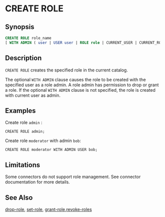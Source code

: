 CREATE ROLE
===========

Synopsis
--------

``` sql
CREATE ROLE role_name
[ WITH ADMIN ( user | USER user | ROLE role | CURRENT_USER | CURRENT_ROLE ) ]
```

Description
-----------

`CREATE ROLE` creates the specified role in the current catalog.

The optional `WITH ADMIN` clause causes the role to be created with the specified user as a role admin. A role admin has permission to drop or grant a role. If the optional `WITH ADMIN` clause is not specified, the role is created with current user as admin.

Examples
--------

Create role `admin` :

    CREATE ROLE admin;

Create role `moderator` with admin `bob`:

    CREATE ROLE moderator WITH ADMIN USER bob;

Limitations
-----------

Some connectors do not support role management. See connector documentation for more details.

See Also
--------

[drop-role](./drop-role.html), [set-role](./set-role.html), [grant-role](./grant-role.html),[revoke-roles](./revoke-roles.html)